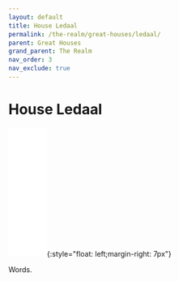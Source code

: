 ```yaml
---
layout: default
title: House Ledaal
permalink: /the-realm/great-houses/ledaal/
parent: Great Houses
grand_parent: The Realm
nav_order: 3
nav_exclude: true
---
```


# House Ledaal

![Ledaal Mon](./../../../assets/house_mons/ledaal.png){:style="float: left;margin-right: 7px"}

Words.
